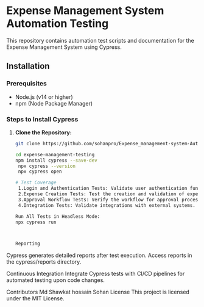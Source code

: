 # Expense Management System Automation Testing

This repository contains automation test scripts and documentation for the Expense Management System using Cypress.

## Installation

### Prerequisites
- Node.js (v14 or higher)
- npm (Node Package Manager)

### Steps to Install Cypress

1. **Clone the Repository:**
   ```bash
   git clone https://github.com/sohanpro/Expense_management-system-Automation-cypress.git

   cd expense-management-testing
   npm install cypress --save-dev
    npx cypress --version
    npx cypress open

   # Test Coverage
    1.Login and Authentication Tests: Validate user authentication functionalities.
    2.Expense Creation Tests: Test the creation and validation of expense reports.
    3.Approval Workflow Tests: Verify the workflow for approval processes.
    4.Integration Tests: Validate integrations with external systems.

   Run All Tests in Headless Mode:
   npx cypress run



   Reporting
Cypress generates detailed reports after test execution. Access reports in the cypress/reports directory.

Continuous Integration
Integrate Cypress tests with CI/CD pipelines for automated testing upon code changes.

Contributors
Md Shawkat hossain Sohan
License
This project is licensed under the MIT License.

    
